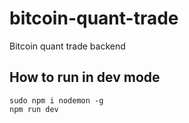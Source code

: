 # bitcoin-quant-trade
Bitcoin quant trade backend
## How to run in dev mode
```
sudo npm i nodemon -g
npm run dev
```
